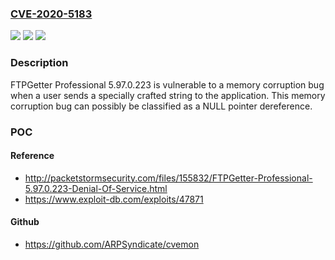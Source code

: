 ### [CVE-2020-5183](https://cve.mitre.org/cgi-bin/cvename.cgi?name=CVE-2020-5183)
![](https://img.shields.io/static/v1?label=Product&message=n%2Fa&color=blue)
![](https://img.shields.io/static/v1?label=Version&message=n%2Fa&color=blue)
![](https://img.shields.io/static/v1?label=Vulnerability&message=n%2Fa&color=brighgreen)

### Description

FTPGetter Professional 5.97.0.223 is vulnerable to a memory corruption bug when a user sends a specially crafted string to the application. This memory corruption bug can possibly be classified as a NULL pointer dereference.

### POC

#### Reference
- http://packetstormsecurity.com/files/155832/FTPGetter-Professional-5.97.0.223-Denial-Of-Service.html
- https://www.exploit-db.com/exploits/47871

#### Github
- https://github.com/ARPSyndicate/cvemon

